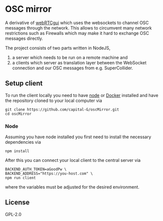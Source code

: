 # OSC mirror

A derivative of [webRTCgui](https://github.com/capital-G/webRTCgui) which uses the websockets to channel OSC messages through the network.
This allows to circumvent many network restrictions such as Firewalls which may make it hard to exchange OSC messages directly.

The project consists of two parts written in NodeJS,

1) a server which needs to be run on a remote machine and
2) a clients which server as translation layer between the WebSocket connection and our OSC messages from e.g. SuperCollider.

## Setup client

To run the client locally you need to have [node](https://nodejs.org) or [Docker](https://www.docker.com/) installed and have the repository cloned to your local computer via

```shell
git clone https://github.com/capital-G/oscMirror.git
cd oscMirror
```

### Node

Assuming you have node installed you first need to install the necessary dependencies via

```shell
npm install
```

After this you can connect your local client to the central server via

```shell
BACKEND_AUTH_TOKEN=aGoodPw \
BACKEND_ADDRESS="https://you-host.com" \
npm run client
```

where the variables must be adjusted for the desired environment.

## License

GPL-2.0
